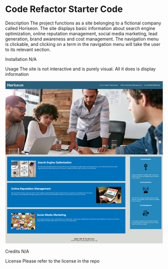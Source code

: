 # Code Refactor Starter Code
Description
The project functions as a site belonging to a fictional company called Horiseon. The site displays basic information about search engine optimization, online reputation management, social media marketing, lead generation, brand awareness and cost management. The navigation menu is clickable, and clicking on a term in the navigation menu will take the user to its relevant section.

Installation
N/A

Usage
The site is not interactive and is purely visual. All it does is display information

![Getting Started](./Develop/assets/images/Horiseon.png)

Credits
N/A

License
Please refer to the license in the repo